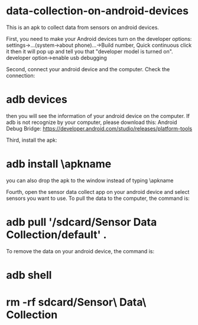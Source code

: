 # data-collection-on-android-devices
This is an apk to collect data from sensors on android devices.

 First, you need to make your Android devices turn on the developer options:
 settings->...(system->about phone)...->Build number, Quick continuous click it then it will pop up and tell you that "developer model is turned on".
 developer option->enable usb debugging
 
 Second, connect your android device and the computer. Check the connection:
# adb devices
 then you will see the information of your android device on the computer.
 If adb is not recognize by your computer, please download this:
 Android Debug Bridge:
 https://developer.android.com/studio/releases/platform-tools

 Third, install the apk:
# adb install \apkname
 you can also drop the apk to the window instead of typing \apkname

 Fourth, open the sensor data collect app on your android device and select sensors you want to use.
 To pull the data to the computer, the command is:
# adb pull '/sdcard/Sensor Data Collection/default' .
 To remove the data on your android device, the command is:
# adb shell
# rm -rf sdcard/Sensor\ Data\ Collection   

